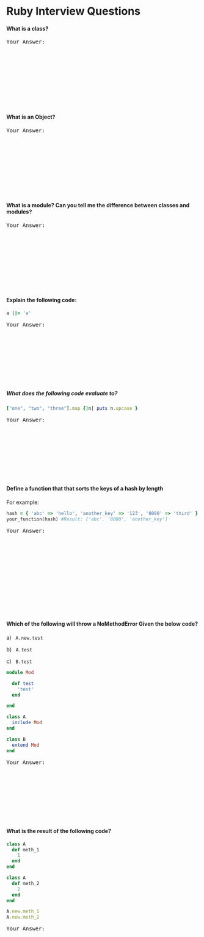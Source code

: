 # Ruby Interview Questions
#### What is a class?
<pre>
Your Answer:










</pre>


#### What is an Object?
<pre>
Your Answer:










</pre>


#### What is a module? Can you tell me the difference between classes and modules?
<pre>
Your Answer:










</pre>



#### Explain the following code:
```ruby
a ||= 'a'   
```
<pre>
Your Answer:









</pre>


##### What does the following code evaluate to?
```ruby
["one", "two", "three"].map {|n| puts n.upcase }
```
<pre>
Your Answer:









</pre>


#### Define a function that that sorts the keys of a hash by length
For example:
```ruby
hash = { 'abc' => 'hello', 'another_key' => '123', '8080' => 'third' }
your_function(hash) #Result: ['abc'. '8080', 'another_key']
```
<pre>
Your Answer:













</pre>



#### Which of the following will throw a NoMethodError Given the below code?
a) ` A.new.test`

b) ` A.test`

c) ` B.test`

```ruby
module Mod

  def test
    'test'
  end

end

class A
  include Mod
end

class B
  extend Mod
end

```
<pre>
Your Answer:









</pre>



#### What is the result of the following code?
```ruby
class A
  def meth_1
    1
  end
end

class A
  def meth_2
    2
  end
end

A.new.meth_1
A.new.meth_2
```
<pre>
Your Answer:









</pre>
